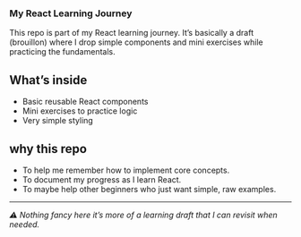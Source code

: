 ### My React Learning Journey

This repo is part of my React learning journey.
It’s basically a draft (brouillon) where I drop simple components and mini exercises while practicing the fundamentals.

## What’s inside 
 - Basic reusable React components
 -  Mini exercises to practice logic
 -  Very simple styling

## why this repo 
 - To help me remember how to implement core concepts.
 - To document my progress as I learn React.
 - To maybe help other beginners who just want simple, raw examples.

---
  
  *⚠️ Nothing fancy here it’s more of a learning draft that I can revisit when needed.*
